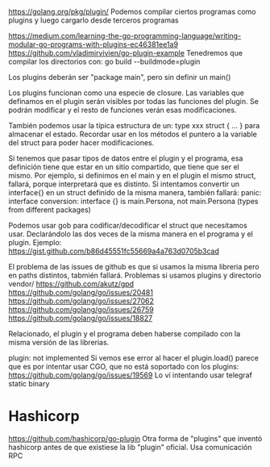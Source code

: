 https://golang.org/pkg/plugin/
Podemos compilar ciertos programas como plugins y luego cargarlo desde terceros programas

https://medium.com/learning-the-go-programming-language/writing-modular-go-programs-with-plugins-ec46381ee1a9
https://github.com/vladimirvivien/go-plugin-example
Tenedremos que compilar los directorios con:
go build --buildmode=plugin

Los plugins deberán ser "package main", pero sin definir un main()


Los plugins funcionan como una especie de closure.
Las variables que definamos en el plugin serán visibles por todas las funciones del plugin.
Se podrán modificar y el resto de funciones verán esas modificaciones.

También podemos usar la típica estructura de un: type xxx struct { ... } para almacenar el estado.
Recordar usar en los métodos el puntero a la variable del struct para poder hacer modificaciones.


Si tenemos que pasar tipos de datos entre el plugin y el programa, esa definición tiene que estar en un sitio compartido, que tiene que ser el mismo.
Por ejemplo, si definimos en el main y en el plugin el mismo struct, fallará, porque interpretará que es distinto.
Si intentamos convertir un interface{} en un struct definido de la misma manera, también fallará: panic: interface conversion: interface {} is main.Persona, not main.Persona (types from different packages)

Podemos usar gob para codificar/decodificar el struct que necesitamos usar. Declarándolo las dos veces de la misma manera en el programa y el plugin. Ejemplo: https://gist.github.com/b86d45551fc55669a4a763d0705b3cad



El problema de las issues de github es que si usamos la misma libreria pero en paths distintos, tabmién fallará.
Problemas si usamos plugins y directorio vendor/
https://github.com/akutz/gpd
https://github.com/golang/go/issues/20481
https://github.com/golang/go/issues/27062
https://github.com/golang/go/issues/26759
https://github.com/golang/go/issues/18827


Relacionado, el plugin y el programa deben haberse compilado con la misma versión de las librerias.

plugin: not implemented
Si vemos ese error al hacer el plugin.load() parece que es por intentar usar CGO, que no está soportado con los plugins:
https://github.com/golang/go/issues/19569
Lo ví intentando usar telegraf static binary


# Hashicorp
https://github.com/hashicorp/go-plugin
Otra forma de "plugins" que inventó hashicorp antes de que existiese la lib "plugin" oficial.
Usa comunicación RPC

